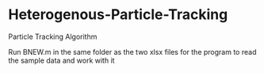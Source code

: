 # Heterogenous-Particle-Tracking
Particle Tracking Algorithm

Run BNEW.m in the same folder as the two xlsx files for the program to read the sample data and work with it
